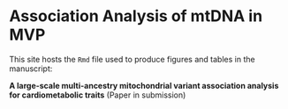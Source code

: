 # Association Analysis of mtDNA in MVP 

This site hosts the `Rmd` file used to produce figures and tables in the manuscript: 

**A large-scale multi-ancestry mitochondrial variant association analysis for cardiometabolic traits** (Paper in submission)

